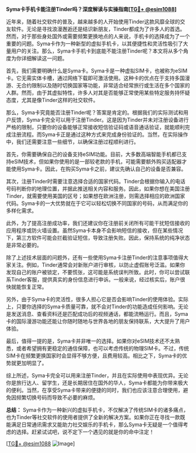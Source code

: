 **Syma卡手机卡能注册Tinder吗？深度解读与实操指南[[TG💪+ @esim1088](https://t.me/s/esim1088)]**

近年来，随着社交软件的普及，越来越多的人开始使用Tinder这款风靡全球的交友软件。无论是寻找浪漫邂逅还是结识新朋友，Tinder都成为了许多人的首选。然而，对于那些身处国外或需要频繁更换地点的人来说，手机卡的选择成为了一个重要的问题。Syma卡作为一种新型的虚拟手机卡，以其便捷性和灵活性吸引了大量用户的关注。那么，Syma卡手机卡到底能不能注册Tinder呢？本文将从多个角度为你详细解读这一问题。

首先，我们需要明确什么是Syma卡。Syma卡是一种虚拟SIM卡，也被称为eSIM卡。它无需实体卡槽，通过网络下载即可激活使用。这种卡的优点在于支持多国漫游、无合约限制以及随时切换国家等功能，非常适合经常旅行或生活在多个国家的人群。然而，由于其虚拟特性，许多人对其是否能够正常使用某些特定服务持怀疑态度，尤其是像Tinder这样的社交软件。

那么，Syma卡究竟能否注册Tinder呢？答案是肯定的。根据我们的实际测试和用户反馈，Syma卡完全可以用于注册Tinder。这是因为Tinder并未对注册设备进行严格的限制，只要你的设备能够正常接收短信验证码或语音通话验证，就能顺利完成注册流程。而Syma卡正是通过这种方式来完成身份验证的。当然，在实际操作中，我们还需要注意一些细节，以确保注册过程顺利进行。

首先，你需要确保自己的设备支持eSIM功能。目前，大多数高端智能手机都已支持eSIM技术，但如果你使用的是一部较老款的手机，可能需要额外购买适配器才能使用Syma卡。因此，在购买Syma卡之前，建议先确认自己的设备是否兼容。

其次，注册Tinder时需要注意选择合适的国家代码。Tinder会根据你输入的电话号码判断你的地理位置，并据此推送相关内容和服务。因此，如果你想在美国注册Tinder，就需要使用美国的区号；如果想在欧洲注册，则需选择相应的欧洲国家代码。Syma卡的一大优势就在于它可以轻松切换不同国家的号码，从而满足你的多样化需求。

此外，为了提高注册成功率，我们还建议你在注册前关闭所有可能干扰短信接收的应用程序或防火墙设置。虽然Syma卡本身不会影响短信的接收，但在某些情况下，第三方软件可能会拦截验证短信，导致注册失败。因此，保持系统的纯净状态是非常必要的。

除了上述技术层面的问题外，还有一些使用Syma卡注册Tinder的注意事项值得大家关注。例如，Tinder通常会对新账户进行审核，以防止虚假账号泛滥。如果你发现自己的账户被锁定，不要慌张，这可能是系统误判所致。此时，你可以尝试联系Tinder客服，提供真实的身份信息进行申诉。一般来说，经过核实后，账户很快就能恢复正常。

另外，由于Syma卡的灵活性，很多人担心它是否会影响Tinder的使用体验。实际上，只要你选择的Syma卡质量可靠，就不会对Tinder的功能造成任何影响。无论是发送消息、查看资料还是匹配成功后的视频通话，都能流畅运行。而且，Syma卡的国际漫游功能还能让你随时随地与世界各地的朋友保持联系，大大提升了用户体验。

最后，值得一提的是，Syma卡并非唯一的选择。如果你对eSIM技术还不太熟悉，或者希望拥有更稳定的通信保障，也可以考虑传统的物理SIM卡。不过，传统SIM卡在频繁更换国家时会显得不够方便，且费用较高。相比之下，Syma卡的优势就更加明显了。

综上所述，Syma卡完全可以用来注册Tinder，并且在实际使用中表现优异。无论你是旅行达人、留学生，还是长期居住在国外的华人，Syma卡都能为你带来极大的便利。当然，在享受Syma卡带来的便捷的同时，我们也应该注意合理使用，避免因频繁切换号码而导致不必要的麻烦。

**总结：** Syma卡作为一种新兴的虚拟手机卡，不仅解决了传统SIM卡的诸多痛点，也为Tinder等社交软件的使用者提供了全新的解决方案。如果你正在寻找一款既能满足日常通讯需求又能助力社交娱乐的手机卡，那么Syma卡无疑是一个值得考虑的选择。赶紧试试吧，说不定下一个遇见的就是你的命中注定！

[[TG💪+ @esim1088](https://t.me/s/esim1088) ![Image](https://i.postimg.cc/4NQfJmqS/Snipaste-2025-05-13-00-14-12.png)]